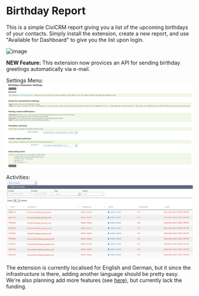 # Birthday Report

This is a simple CiviCRM report giving you a list of the upcoming birthdays of
your contacts. Simply install the extension, create a new report, and use
"Available for Dashboard" to give you the list upon login.

![image](https://civicrm.org/sites/civicrm.org/files/birthday_report.png)

**NEW Feature:** This extension now provices an API for sending birthday greetings automatically via e-mail.

Settings Menu:
![image](docs/images/birthday_seetings.png)

Activities:
![image](docs/images/birthday_activity.png)

The extension is currently localised for English and German, but it since the
infrastructure is there, adding another language should be pretty easy. We're
also planning add more features (see
[here](https://github.com/systopia/de.systopia.birthdays/issues)), but currently
lack the funding.
